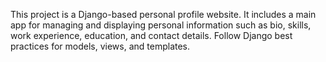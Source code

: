 <!-- Use this file to provide workspace-specific custom instructions to Copilot. For more details, visit https://code.visualstudio.com/docs/copilot/copilot-customization#_use-a-githubcopilotinstructionsmd-file -->

This project is a Django-based personal profile website. It includes a main app for managing and displaying personal information such as bio, skills, work experience, education, and contact details. Follow Django best practices for models, views, and templates.
